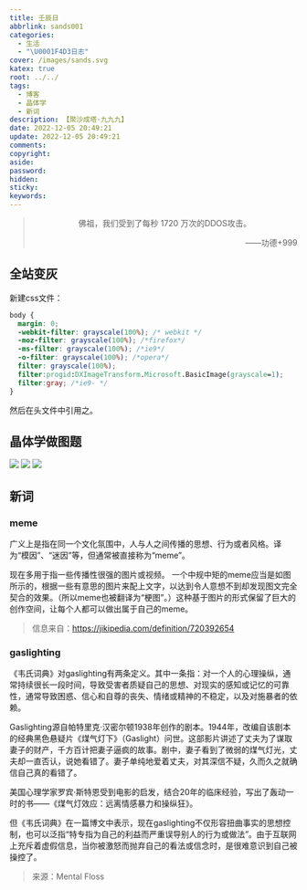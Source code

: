 ```yaml
---
title: 壬辰日
abbrlink: sands001
categories:
  - 生活
  - "\U0001F4D3日志"
cover: /images/sands.svg
katex: true
root: ../../
tags:
  - 博客
  - 晶体学
  - 新词
description: 【聚沙成塔·九九九】
date: 2022-12-05 20:49:21
update: 2022-12-05 20:49:21
comments:
copyright:
aside:
password:
hidden: 
sticky:
keywords:
---
```


> <center>佛祖，我们受到了每秒 1720 万次的DDOS攻击。</center>
> <p align="right">——功德+999</p>
## 全站变灰
新建css文件：
```css
body {
  margin: 0;
  -webkit-filter: grayscale(100%); /* webkit */
  -moz-filter: grayscale(100%); /*firefox*/
  -ms-filter: grayscale(100%); /*ie9*/
  -o-filter: grayscale(100%); /*opera*/
  filter: grayscale(100%);
  filter:progid:DXImageTransform.Microsoft.BasicImage(grayscale=1); 
  filter:gray; /*ie9- */
}
```
然后在头文件中引用之。

## 晶体学做图题
![](../../../images/20221012/IMG_20221206_002938.jpg)
![](../../../images/20221012/IMG_20221206_013732.jpg)
![](../../../images/20221012/IMG_20221206_013738.jpg)

## 新词
### meme
广义上是指在同一个文化氛围中，人与人之间传播的思想、行为或者风格。译为“模因”、“迷因”等，但通常被直接称为“meme”。

现在多用于指一些传播性很强的图片或视‌频。
一个中规中矩的meme应当是如图所示的，根据一些有意思的图片来配上文字，以达到令人意想不到却发现图文完全契合的效果。（所以meme也被翻译为“梗图”。）这种基于图片的形式保留了巨大的创作空间，让每个人都可以做出属于自己的meme。
> 信息来自：https://jikipedia.com/definition/720392654

### gaslighting
《韦氏词典》对gaslighting有两条定义。其中一条指：对一个人的心理操纵，通常持续很长一段时间，导致受害者质疑自己的思想、对现实的感知或记忆的可靠性，通常导致困惑、信心和自尊的丧失、情绪或精神的不稳定，以及对施暴者的依赖。

Gaslighting源自帕特里克·汉密尔顿1938年创作的剧本。1944年，改编自该剧本的经典黑色悬疑片《煤气灯下》（Gaslight）问世。这部影片讲述了丈夫为了谋取妻子的财产，千方百计把妻子逼疯的故事。剧中，妻子看到了微弱的煤气灯光，丈夫却一直否认，说她看错了。妻子单纯地爱着丈夫，对其深信不疑，久而久之就确信自己真的看错了。

美国心理学家罗宾·斯特恩受到电影的启发，结合20年的临床经验，写出了轰动一时的书——《煤气灯效应：远离情感暴力和操纵狂》。

但《韦氏词典》在一篇博文中表示，现在gaslighting不仅形容扭曲事实的思想控制，也可以泛指“特专指为自己的利益而严重误导别人的行为或做法”。由于互联网上充斥着虚假信息，当你被激怒而抛弃自己的看法或信念时，是很难意识到自己被操控了。

> 来源：Mental Floss